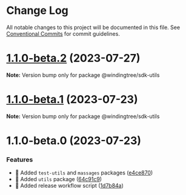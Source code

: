 # Change Log

All notable changes to this project will be documented in this file.
See [Conventional Commits](https://conventionalcommits.org) for commit guidelines.

# [1.1.0-beta.2](https://github.com/windingtree/sdk/compare/@windingtree/sdk-utils@1.1.0-beta.1...@windingtree/sdk-utils@1.1.0-beta.2) (2023-07-27)

**Note:** Version bump only for package @windingtree/sdk-utils





# [1.1.0-beta.1](https://github.com/windingtree/sdk/compare/@windingtree/sdk-utils@1.1.0-beta.0...@windingtree/sdk-utils@1.1.0-beta.1) (2023-07-23)

**Note:** Version bump only for package @windingtree/sdk-utils

# 1.1.0-beta.0 (2023-07-23)

### Features

- 🎸 Added `test-utils` and `massages` packages ([e4ce870](https://github.com/windingtree/sdk/commit/e4ce8700bc488db01e507db543dbd85ceb89a77e))
- 🎸 Added `utils` package ([64c91c9](https://github.com/windingtree/sdk/commit/64c91c9a2d47745732d4a99c420b5c788be20eba))
- 🎸 Added release workflow script ([1d7b84a](https://github.com/windingtree/sdk/commit/1d7b84a3623848c449522c0bb2af2c5f114c8a0a))
